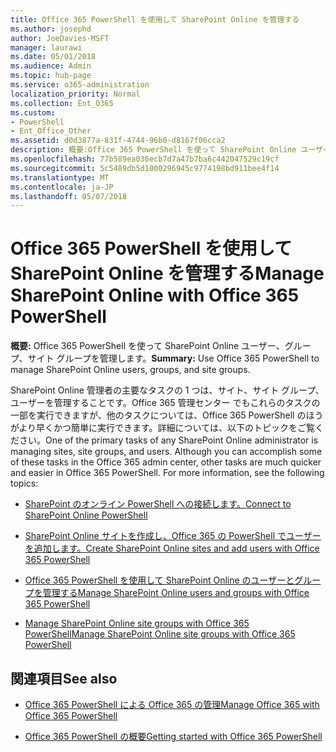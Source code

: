 ```yaml
---
title: Office 365 PowerShell を使用して SharePoint Online を管理する
ms.author: josephd
author: JoeDavies-MSFT
manager: laurawi
ms.date: 05/01/2018
ms.audience: Admin
ms.topic: hub-page
ms.service: o365-administration
localization_priority: Normal
ms.collection: Ent_O365
ms.custom:
- PowerShell
- Ent_Office_Other
ms.assetid: d0d3877a-831f-4744-96b0-d8167f06cca2
description: 概要:Office 365 PowerShell を使って SharePoint Online ユーザー、グループ、サイト グループを管理します。
ms.openlocfilehash: 77b589ea036ecb7d7a47b7ba6c442047529c19cf
ms.sourcegitcommit: 5c5489db5d1000296945c9774198bd911bee4f14
ms.translationtype: MT
ms.contentlocale: ja-JP
ms.lasthandoff: 05/07/2018
---
```

# <a name="manage-sharepoint-online-with-office-365-powershell"></a><span data-ttu-id="4e12a-103">Office 365 PowerShell を使用して SharePoint Online を管理する</span><span class="sxs-lookup"><span data-stu-id="4e12a-103">Manage SharePoint Online with Office 365 PowerShell</span></span>

 <span data-ttu-id="4e12a-104">**概要:** Office 365 PowerShell を使って SharePoint Online ユーザー、グループ、サイト グループを管理します。</span><span class="sxs-lookup"><span data-stu-id="4e12a-104">**Summary:** Use Office 365 PowerShell to manage SharePoint Online users, groups, and site groups.</span></span>
  
<span data-ttu-id="4e12a-p101">SharePoint Online 管理者の主要なタスクの 1 つは、サイト、サイト グループ、ユーザーを管理することです。Office 365 管理センター でもこれらのタスクの一部を実行できますが、他のタスクについては、Office 365 PowerShell のほうがより早くかつ簡単に実行できます。詳細については、以下のトピックをご覧ください。</span><span class="sxs-lookup"><span data-stu-id="4e12a-p101">One of the primary tasks of any SharePoint Online administrator is managing sites, site groups, and users. Although you can accomplish some of these tasks in the Office 365 admin center, other tasks are much quicker and easier in Office 365 PowerShell. For more information, see the following topics:</span></span>

- [<span data-ttu-id="4e12a-108">SharePoint のオンライン PowerShell への接続します。</span><span class="sxs-lookup"><span data-stu-id="4e12a-108">Connect to SharePoint Online PowerShell</span></span>](https://docs.microsoft.com/en-us/powershell/sharepoint/sharepoint-online/connect-sharepoint-online?view=sharepoint-ps)
  
- [<span data-ttu-id="4e12a-109">SharePoint Online サイトを作成し、Office 365 の PowerShell でユーザーを追加します。</span><span class="sxs-lookup"><span data-stu-id="4e12a-109">Create SharePoint Online sites and add users with Office 365 PowerShell</span></span>](create-sharepoint-sites-and-add-users-with-powershell.md)
    
- [<span data-ttu-id="4e12a-110">Office 365 PowerShell を使用して SharePoint Online のユーザーとグループを管理する</span><span class="sxs-lookup"><span data-stu-id="4e12a-110">Manage SharePoint Online users and groups with Office 365 PowerShell</span></span>](manage-sharepoint-users-and-groups-with-powershell.md)
    
- [<span data-ttu-id="4e12a-111">Manage SharePoint Online site groups with Office 365 PowerShell</span><span class="sxs-lookup"><span data-stu-id="4e12a-111">Manage SharePoint Online site groups with Office 365 PowerShell</span></span>](manage-sharepoint-site-groups-with-powershell.md)
    
## <a name="see-also"></a><span data-ttu-id="4e12a-112">関連項目</span><span class="sxs-lookup"><span data-stu-id="4e12a-112">See also</span></span>

- [<span data-ttu-id="4e12a-113">Office 365 PowerShell による Office 365 の管理</span><span class="sxs-lookup"><span data-stu-id="4e12a-113">Manage Office 365 with Office 365 PowerShell</span></span>](manage-office-365-with-office-365-powershell.md)

- [<span data-ttu-id="4e12a-114">Office 365 PowerShell の概要</span><span class="sxs-lookup"><span data-stu-id="4e12a-114">Getting started with Office 365 PowerShell</span></span>](getting-started-with-office-365-powershell.md)

